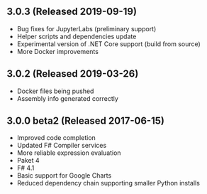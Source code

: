 ## 3.0.3 (Released 2019-09-19)
* Bug fixes for JupyterLabs (preliminary support)
* Helper scripts and dependencies update
* Experimental version of .NET Core support (build from source)
* More Docker improvements

## 3.0.2 (Released 2019-03-26)
* Docker files being pushed
* Assembly info generated correctly

## 3.0.0 beta2 (Released 2017-06-15)
* Improved code completion
* Updated F# Compiler services
* More reliable expression evaluation
* Paket 4
* F# 4.1
* Basic support for Google Charts
* Reduced dependency chain supporting smaller Python installs
